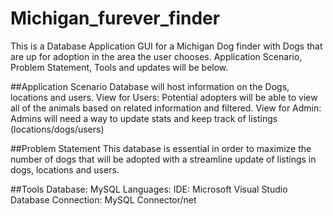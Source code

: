 # Michigan_furever_finder
This is a Database Application GUI for a Michigan Dog finder with Dogs that are up for adoption in the area the user chooses. Application Scenario, Problem Statement, Tools and updates will be below.

##Application Scenario
Database will host information on the Dogs, locations and users.
View for Users: Potential adopters will be able to view all of the animals based on related information and filtered. 
View for Admin: Admins will need a way to update stats and keep track of listings (locations/dogs/users)

##Problem Statement
This database is essential in order to maximize the number of dogs that will be adopted with a streamline update of listings in dogs, locations and users. 

##Tools
Database: MySQL
Languages: 
IDE: Microsoft Visual Studio
Database Connection: MySQL Connector/net
